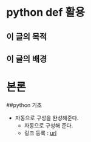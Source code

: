# python def 활용

## 이 글의 목적

## 이 글의 배경

# 본론
##python 기초

- 자동으로 구성을 완성해준다.
    + 자동으로 구성해 준다.
    + 링크 등록 : [url](https://www.ncs.go.kr/unity/th03/ncsResultSearch.do) 


